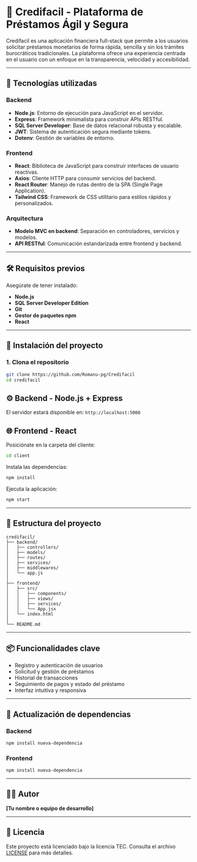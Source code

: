 # 💸 Credifacil - Plataforma de Préstamos Ágil y Segura

Credifacil es una aplicación financiera full-stack que permite a los usuarios solicitar préstamos monetarios de forma rápida, sencilla y sin los trámites burocráticos tradicionales. La plataforma ofrece una experiencia centrada en el usuario con un enfoque en la transparencia, velocidad y accesibilidad.

---

## 🚀 Tecnologías utilizadas

### Backend
- **Node.js**: Entorno de ejecución para JavaScript en el servidor.
- **Express**: Framework minimalista para construir APIs RESTful.
- **SQL Server Developer**: Base de datos relacional robusta y escalable.
- **JWT**: Sistema de autenticación segura mediante tokens.
- **Dotenv**: Gestión de variables de entorno.

### Frontend
- **React**: Biblioteca de JavaScript para construir interfaces de usuario reactivas.
- **Axios**: Cliente HTTP para consumir servicios del backend.
- **React Router**: Manejo de rutas dentro de la SPA (Single Page Application).
- **Tailwind CSS**: Framework de CSS utilitario para estilos rápidos y personalizados.

### Arquitectura
- **Modelo MVC en backend**: Separación en controladores, servicios y modelos.
- **API RESTful**: Comunicación estandarizada entre frontend y backend.

---

## 🛠️ Requisitos previos

Asegúrate de tener instalado:

- **Node.js**
- **SQL Server Developer Edition**
- **Git**
- **Gestor de paquetes npm**
- **React**

---

## 🔧 Instalación del proyecto

### 1. Clona el repositorio
```bash
git clone https://github.com/Romanu-pg/Credifacil
cd credifacil
```


## ⚙️ Backend - Node.js + Express




El servidor estará disponible en: `http://localhost:5000`



## 🌐 Frontend - React


Posiciónate en la carpeta del cliente:

```bash
cd client
```

Instala las dependencias:

```bash
npm install
```

Ejecuta la aplicación:
```bash
npm start
```

---

## 📁 Estructura del proyecto

```
credifacil/
├── backend/
│   ├── controllers/
│   ├── models/
│   ├── routes/
│   ├── services/
│   ├── middlewares/
│   └── app.js
│
├── frontend/
│   ├── src/
│   │   ├── components/
│   │   ├── views/
│   │   ├── services/
│   │   └── App.jsx
│   └── index.html
│
└── README.md
```

---

## 📦 Funcionalidades clave

- Registro y autenticación de usuarios
- Solicitud y gestión de préstamos
- Historial de transacciones
- Seguimiento de pagos y estado del préstamo
- Interfaz intuitiva y responsiva

---

## 🔄 Actualización de dependencias

### Backend
```bash
npm install nueva-dependencia
```

### Frontend
```bash
npm install nueva-dependencia
```

---

## 👨‍💻 Autor

**[Tu nombre o equipo de desarrollo]**

---

## 📄 Licencia

Este proyecto está licenciado bajo la licencia TEC. Consulta el archivo [LICENSE](LICENSE) para más detalles.
